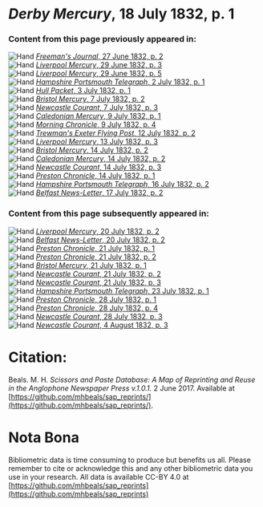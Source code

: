 # *Derby Mercury*, 18 July 1832, p. 1  
  
### Content from this page previously appeared in:  
![Hand](http://scissorsandpaste.net/wp-content/uploads/2017/06/smallhandpointer.png) [*Freeman's Journal*, 27 June 1832, p. 2](https://mhbeals.github.io/sap_html/Freeman's-Journal/Freeman's-Journal-27-June-1832-p-2)  
![Hand](http://scissorsandpaste.net/wp-content/uploads/2017/06/smallhandpointer.png) [*Liverpool Mercury*, 29 June 1832, p. 3](https://mhbeals.github.io/sap_html/Liverpool-Mercury/Liverpool-Mercury-29-June-1832-p-3)  
![Hand](http://scissorsandpaste.net/wp-content/uploads/2017/06/smallhandpointer.png) [*Liverpool Mercury*, 29 June 1832, p. 5](https://mhbeals.github.io/sap_html/Liverpool-Mercury/Liverpool-Mercury-29-June-1832-p-5)  
![Hand](http://scissorsandpaste.net/wp-content/uploads/2017/06/smallhandpointer.png) [*Hampshire Portsmouth Telegraph*, 2 July 1832, p. 1](https://mhbeals.github.io/sap_html/Hampshire-Portsmouth-Telegraph/Hampshire-Portsmouth-Telegraph-2-July-1832-p-1)  
![Hand](http://scissorsandpaste.net/wp-content/uploads/2017/06/smallhandpointer.png) [*Hull Packet*, 3 July 1832, p. 1](https://mhbeals.github.io/sap_html/Hull-Packet/Hull-Packet-3-July-1832-p-1)  
![Hand](http://scissorsandpaste.net/wp-content/uploads/2017/06/smallhandpointer.png) [*Bristol Mercury*, 7 July 1832, p. 2](https://mhbeals.github.io/sap_html/Bristol-Mercury/Bristol-Mercury-7-July-1832-p-2)  
![Hand](http://scissorsandpaste.net/wp-content/uploads/2017/06/smallhandpointer.png) [*Newcastle Courant*, 7 July 1832, p. 3](https://mhbeals.github.io/sap_html/Newcastle-Courant/Newcastle-Courant-7-July-1832-p-3)  
![Hand](http://scissorsandpaste.net/wp-content/uploads/2017/06/smallhandpointer.png) [*Caledonian Mercury*, 9 July 1832, p. 1](https://mhbeals.github.io/sap_html/Caledonian-Mercury/Caledonian-Mercury-9-July-1832-p-1)  
![Hand](http://scissorsandpaste.net/wp-content/uploads/2017/06/smallhandpointer.png) [*Morning Chronicle*, 9 July 1832, p. 4](https://mhbeals.github.io/sap_html/Morning-Chronicle/Morning-Chronicle-9-July-1832-p-4)  
![Hand](http://scissorsandpaste.net/wp-content/uploads/2017/06/smallhandpointer.png) [*Trewman's Exeter Flying Post*, 12 July 1832, p. 2](https://mhbeals.github.io/sap_html/Trewman's-Exeter-Flying-Post/Trewman's-Exeter-Flying-Post-12-July-1832-p-2)  
![Hand](http://scissorsandpaste.net/wp-content/uploads/2017/06/smallhandpointer.png) [*Liverpool Mercury*, 13 July 1832, p. 3](https://mhbeals.github.io/sap_html/Liverpool-Mercury/Liverpool-Mercury-13-July-1832-p-3)  
![Hand](http://scissorsandpaste.net/wp-content/uploads/2017/06/smallhandpointer.png) [*Bristol Mercury*, 14 July 1832, p. 2](https://mhbeals.github.io/sap_html/Bristol-Mercury/Bristol-Mercury-14-July-1832-p-2)  
![Hand](http://scissorsandpaste.net/wp-content/uploads/2017/06/smallhandpointer.png) [*Caledonian Mercury*, 14 July 1832, p. 2](https://mhbeals.github.io/sap_html/Caledonian-Mercury/Caledonian-Mercury-14-July-1832-p-2)  
![Hand](http://scissorsandpaste.net/wp-content/uploads/2017/06/smallhandpointer.png) [*Newcastle Courant*, 14 July 1832, p. 3](https://mhbeals.github.io/sap_html/Newcastle-Courant/Newcastle-Courant-14-July-1832-p-3)  
![Hand](http://scissorsandpaste.net/wp-content/uploads/2017/06/smallhandpointer.png) [*Preston Chronicle*, 14 July 1832, p. 1](https://mhbeals.github.io/sap_html/Preston-Chronicle/Preston-Chronicle-14-July-1832-p-1)  
![Hand](http://scissorsandpaste.net/wp-content/uploads/2017/06/smallhandpointer.png) [*Hampshire Portsmouth Telegraph*, 16 July 1832, p. 2](https://mhbeals.github.io/sap_html/Hampshire-Portsmouth-Telegraph/Hampshire-Portsmouth-Telegraph-16-July-1832-p-2)  
![Hand](http://scissorsandpaste.net/wp-content/uploads/2017/06/smallhandpointer.png) [*Belfast News-Letter*, 17 July 1832, p. 2](https://mhbeals.github.io/sap_html/Belfast-News-Letter/Belfast-News-Letter-17-July-1832-p-2)  
  
### Content from this page subsequently appeared in:  
![Hand](http://scissorsandpaste.net/wp-content/uploads/2017/06/smallhandpointer.png) [*Liverpool Mercury*, 20 July 1832, p. 2](https://mhbeals.github.io/sap_html/Liverpool-Mercury/Liverpool-Mercury-20-July-1832-p-2)  
![Hand](http://scissorsandpaste.net/wp-content/uploads/2017/06/smallhandpointer.png) [*Belfast News-Letter*, 20 July 1832, p. 2](https://mhbeals.github.io/sap_html/Belfast-News-Letter/Belfast-News-Letter-20-July-1832-p-2)  
![Hand](http://scissorsandpaste.net/wp-content/uploads/2017/06/smallhandpointer.png) [*Preston Chronicle*, 21 July 1832, p. 1](https://mhbeals.github.io/sap_html/Preston-Chronicle/Preston-Chronicle-21-July-1832-p-1)  
![Hand](http://scissorsandpaste.net/wp-content/uploads/2017/06/smallhandpointer.png) [*Preston Chronicle*, 21 July 1832, p. 2](https://mhbeals.github.io/sap_html/Preston-Chronicle/Preston-Chronicle-21-July-1832-p-2)  
![Hand](http://scissorsandpaste.net/wp-content/uploads/2017/06/smallhandpointer.png) [*Bristol Mercury*, 21 July 1832, p. 1](https://mhbeals.github.io/sap_html/Bristol-Mercury/Bristol-Mercury-21-July-1832-p-1)  
![Hand](http://scissorsandpaste.net/wp-content/uploads/2017/06/smallhandpointer.png) [*Newcastle Courant*, 21 July 1832, p. 2](https://mhbeals.github.io/sap_html/Newcastle-Courant/Newcastle-Courant-21-July-1832-p-2)  
![Hand](http://scissorsandpaste.net/wp-content/uploads/2017/06/smallhandpointer.png) [*Newcastle Courant*, 21 July 1832, p. 3](https://mhbeals.github.io/sap_html/Newcastle-Courant/Newcastle-Courant-21-July-1832-p-3)  
![Hand](http://scissorsandpaste.net/wp-content/uploads/2017/06/smallhandpointer.png) [*Hampshire Portsmouth Telegraph*, 23 July 1832, p. 1](https://mhbeals.github.io/sap_html/Hampshire-Portsmouth-Telegraph/Hampshire-Portsmouth-Telegraph-23-July-1832-p-1)  
![Hand](http://scissorsandpaste.net/wp-content/uploads/2017/06/smallhandpointer.png) [*Preston Chronicle*, 28 July 1832, p. 1](https://mhbeals.github.io/sap_html/Preston-Chronicle/Preston-Chronicle-28-July-1832-p-1)  
![Hand](http://scissorsandpaste.net/wp-content/uploads/2017/06/smallhandpointer.png) [*Preston Chronicle*, 28 July 1832, p. 4](https://mhbeals.github.io/sap_html/Preston-Chronicle/Preston-Chronicle-28-July-1832-p-4)  
![Hand](http://scissorsandpaste.net/wp-content/uploads/2017/06/smallhandpointer.png) [*Newcastle Courant*, 28 July 1832, p. 3](https://mhbeals.github.io/sap_html/Newcastle-Courant/Newcastle-Courant-28-July-1832-p-3)  
![Hand](http://scissorsandpaste.net/wp-content/uploads/2017/06/smallhandpointer.png) [*Newcastle Courant*, 4 August 1832, p. 3](https://mhbeals.github.io/sap_html/Newcastle-Courant/Newcastle-Courant-4-August-1832-p-3)  


# Citation: 

Beals. M. H. *Scissors and Paste Database: A Map of Reprinting and Reuse in the Anglophone Newspaper Press v.1.0.1.* 2 June 2017. Available at [https://github.com/mhbeals/sap_reprints/](https://github.com/mhbeals/sap_reprints/). 

# Nota Bona

Bibliometric data is time consuming to produce but benefits us all. Please remember to cite or acknowledge this and any other bibliometric data you use in your research. All data is available CC-BY 4.0 at [https://github.com/mhbeals/sap_reprints](https://github.com/mhbeals/sap_reprints)